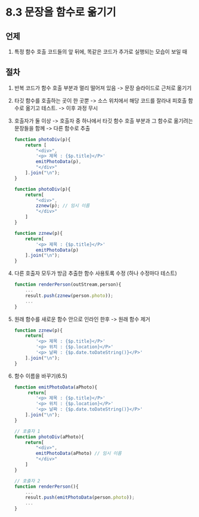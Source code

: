 # 8.3 문장을 함수로 옮기기

## 언제

1. 특정 함수 호출 코드들의 앞 뒤에, 똑같은 코드가 추가로 실행되는 모습이 보일 때

## 절차

1. 반복 코드가 함수 호출 부분과 멀리 떨어져 있음 -> 문장 슬라이드로 근처로 옮기기

2. 타깃 함수를 호출하는 곳이 한 곳뿐 -> 소스 위치에서 해당 코드를 잘라내 피호출 함수로 옮기고 테스트. -> 이후 과정 무시

3. 호출자가 둘 이상 -> 호출자 중 하나에서 타깃 함수 호출 부분과 그 함수로 옮기려는 문장들을 함께 -> 다른 함수로 추출

    ```javascript
    function photoDiv(p){
        return [
            "<div>",
            '<p> 제목 : {$p.title}</P>'
            emitPhotoData(p),
            "</div>"
        ].join("\n");
    }
    ```

    ```javascript
    function photoDiv(p){
        return[
            "<div>",
            zznew(p); // 임시 이름
            "</div>"
        ]
    }

    function zznew(p){
        return[
            '<p> 제목 : {$p.title}</P>'
            emitPhotoData(p)
        ].join("\n");
    }
    ```

4. 다른 호출자 모두가 방금 추출한 함수 사용토록 수정 (하나 수정마다 테스트)

    ```javascript
    function renderPerson(outStream,person){
        ...
        result.push(zznew(person.photo));
        ...
    }
    ```

5. 원래 함수를 새로운 함수 안으로 인라인 한후 -> 원래 함수 제거

    ```javascript
    function zznew(p){
        return[
            '<p> 제목 : {$p.title}</P>'
            '<p> 위치 : {$p.location}</P>'
            '<p> 날짜 : {$p.date.toDateString()}</P>'
        ].join("\n");
    }
    ```

6. 함수 이름을 바꾸기(6.5)

    ```javascript
    function emitPhotoData(aPhoto){
         return[
            '<p> 제목 : {$p.title}</P>'
            '<p> 위치 : {$p.location}</P>'
            '<p> 날짜 : {$p.date.toDateString()}</P>'
        ].join("\n");
    }

    // 호출자 1
    function photoDiv(aPhoto){
        return[
            "<div>",
            emitPhotoData(aPhoto) // 임시 이름
            "</div>"
        ]
    }

    // 호출자 2
    function renderPerson(){
        ...
        result.push(emitPhotoData(person.photo));
        ...
    }
    ```